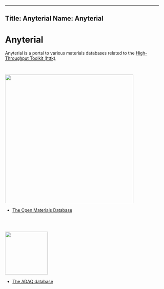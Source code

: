 -----------
Title: Anyterial
Name: Anyterial
-----------

Anyterial
=========

Anyterial is a portal to various materials databases related to the [High-Throughput Toolkit (httk)](https://httk.org/).

<br />

<a href="http://openmaterialsdb.se/"><img style="width: 30em; align: margin:0px auto;display:block" src="https://openmaterialsdb.se/img/omdb-largebanner.jpg"></a>

* [The Open Materials Database](https://openmaterialsdb.se)

<br />
<br />

<a href="http://defects.anyterial.se/"><img style="width: 10em; align: margin:0px auto;display:block" src="https://defects.anyterial.se/img/ADAQ_logo_header.png"></a>

* [The ADAQ database](https://defects.anyterial.se)
